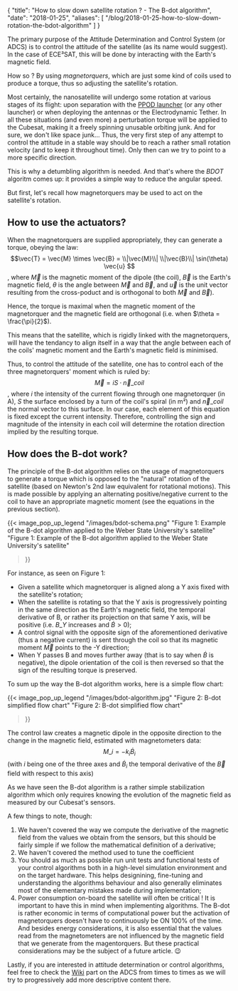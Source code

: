{
    "title": "How to slow down satellite rotation ? - The B-dot algorithm",
    "date": "2018-01-25",
    "aliases": [
        "/blog/2018-01-25-how-to-slow-down-rotation-the-bdot-algorithm"
    ]
}

The primary purpose of the Attitude Determination and Control System (or ADCS) is to control the attitude of the satellite (as its name would suggest). In the case of ECE³SAT, this will be done by interacting with the Earth's magnetic field. 

How so ? By using _magnetorquers_, which are just some kind of coils used to produce a torque, thus so adjusting the satellite's rotation.

Most certainly, the nanosatellite will undergo some rotation at various stages of its flight: upon separation with the [PPOD launcher](https://directory.eoportal.org/web/eoportal/satellite-missions/c-missions/cubesat-concept) (or any other launcher) or when deploying the antennas or the Electrodynamic Tether. In all these situations (and even more) a perturbation torque will be applied to the Cubesat, making it a freely spinning unusable orbiting junk.
And for sure, we don't like space junk...
Thus, the very first step of any attempt to control the attitude in a stable way should be to reach a rather small rotation velocity (and to keep it throughout time).
Only then can we try to point to a more specific direction.

This is why a detumbling algorithm is needed.
And that's where the _BDOT_ algoritm comes up: it provides a simple way to reduce the angular speed.

But first, let's recall how magnetorquers may be used to act on the satellite's rotation.

## How to use the actuators?

When the magnetorquers are supplied appropriately, they can generate a torque, obeying the law: 
$$\vec{T} = \vec{M} \times \vec{B} = \\|\vec{M}\\| \\|\vec{B}\\| \sin(\theta) \vec{u} $$,
where $\vec{M}$ is the magnetic moment of the dipole (the coil), $\vec{B}$ is the Earth's magnetic field, $\theta$ is the angle between $\vec{M}$ and $\vec{B}$, and $\vec{u}$ is the unit vector resulting from the cross-poduct and is orthogonal to both $\vec{M}$ and $\vec{B}$).

Hence, the torque is maximal when the magnetic moment of the magnetorquer and the magnetic field are orthogonal (i.e. when $\theta = \frac{\pi}{2}$).

This means that the satellite, which is rigidly linked with the magnetorquers, will have the tendancy to align itself in a way that the angle between each of the coils' magnetic moment and the Earth's magnetic field is minimised.

Thus, to control the attitude of the satellite, one has to control each of the three magnetorquers' moment which is ruled by:
$$\vec{M} = i S \cdot \vec{n}\_{coil}$$,
where $i$ the intensity of the current flowing through one magnetorquer (in A), $S$ the surface enclosed by a turn of the coil's spiral (in m²) and $\vec{n}\_{coil}$ the normal vector to this surface.
In our case, each element of this equation is fixed except the current intensity. Therefore, controlling the sign and magnitude of the intensity in each coil will determine the rotation direction implied by the resulting torque.

## How does the B-dot work?

The principle of the B-dot algorithm relies on the usage of magnetorquers to generate a torque which is opposed to the "natural" rotation of the satellite (based on Newton's 2nd law equivalent for rotational motions).
This is made possible by applying an alternating positive/negative current to the coil to have an appropriate magnetic moment (see the equations in the previous section).

{{<
    image_pop_up_legend
    "/images/bdot-schema.png"
    "Figure 1: Example of the B-dot algorithm applied to the Weber State University's satellite"
    "Figure 1: Example of the B-dot algorithm applied to the Weber State University's satellite"
>}}

For instance, as seen on Figure 1:

* Given a satellite which magnetorquer is aligned along a Y axis fixed with the satellite's rotation;
* When the satellite is rotating so that the Y axis is progressively pointing in the same direction as the Earth's magnetic field, the temporal derivative of B, or rather its projection on that same Y axis, will be positive (i.e. $B\_Y$ increases and $\dot{B} > 0$);
* A control signal with the opposite sign of the aforementioned derivative (thus a negative current) is sent through the coil so that its magnetic moment $\vec{M}$ points to the -Y direction;
* When Y passes B and moves further away (that is to say when $\dot{B}$ is negative), the dipole orientation of the coil is then reversed so that the sign of the resulting torque is preserved.

To sum up the way the B-dot algorithm works, here is a simple flow chart:
 
{{<
    image_pop_up_legend
    "/images/bdot-algorithm.jpg"
    "Figure 2: B-dot simplified flow chart"
    "Figure 2: B-dot simplified flow chart"
>}}

The control law creates a magnetic dipole in the opposite direction to the change in the magnetic field, estimated with magnetometers data: 
$$M\_i = -k_i \dot{B}_i$$ (with $i$ being one of the three axes and $\dot{B}_i$ the temporal derivative of the $\vec{B}$ field with respect to this axis)

As we have seen the B-dot algorithm is a rather simple stabilization algorithm which only requires knowing the evolution of the magnetic field as measured by our Cubesat's sensors.

A few things to note, though:

1. We haven't covered the way we compute the derivative of the magnetic field from the values we obtain from the sensors, but this should be fairly simple if we follow the mathematical definition of a derivative;
2. We haven't covered the method used to tune the coefficient
3. You should as much as possible run unit tests and functional tests of your control algorithms both in a high-level simulation environment and on the target hardware. This helps designining, fine-tuning and understanding the algorithms behaviour and also generally eliminates most of the elementary mistakes made during implementation;
4. Power consumption on-board the satellite will often be critical ! It is important to have this in mind when implementing algorithms. The B-dot is rather economic in terms of computational power but the activation of magnetorquers doesn't have to continuously be ON 100% of the time. And besides energy considerations, it is also essential that the values read from the magnetometers are not influenced by the magnetic field that we generate from the magentorquers. But these practical considerations may be the subject of a future article. :wink:

Lastly, if you are interested in attitude determination or control algorithms, feel free to check the [Wiki](/cubesatmodules) part on the ADCS from times to times as we will try to progressively add more descriptive content there.